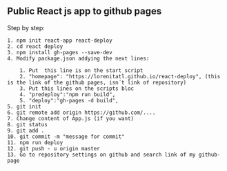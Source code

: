 
## Public React js app to github pages

Step by step: 

	1. npm init react-app react-deploy
	2. cd react deploy
	3. npm install gh-pages --save-dev
	4. Modify package.json addying the next lines:  

		1. Put  this line is on the start script
		2. "homepage": "https://lorenitatl.github.io/react-deploy", (this is the link of the github pages, isn´t link of repository)
		3. Put this lines on the scripts bloc
		4. "predeploy":"npm run build",
		5. "deploy":"gh-pages -d build",
	5. git init
	6. git remote add origin https://github.com/....
	7. Change content of App.js (if you want)
	8. git status
	9. git add .
	10. git commit -m "message for commit"
	11. npm run deploy
	12. git push - u origin master
	13. Go to repository settings on github and search link of my github-page

